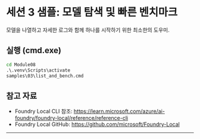 <!--
CO_OP_TRANSLATOR_METADATA:
{
  "original_hash": "ed8edea2fc43898c2537130fb3ae6878",
  "translation_date": "2025-09-22T12:28:40+00:00",
  "source_file": "Module08/samples/03/README.md",
  "language_code": "ko"
}
-->
# 세션 3 샘플: 모델 탐색 및 빠른 벤치마크

모델을 나열하고 자세한 로그와 함께 하나를 시작하기 위한 최소한의 도우미.

## 실행 (cmd.exe)
```cmd
cd Module08
.\.venv\Scripts\activate
samples\03\list_and_bench.cmd
```

## 참고 자료
- Foundry Local CLI 참조: https://learn.microsoft.com/azure/ai-foundry/foundry-local/reference/reference-cli
- Foundry Local GitHub: https://github.com/microsoft/Foundry-Local

---

